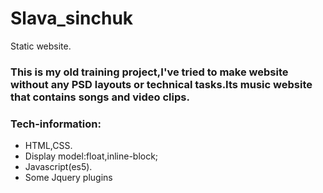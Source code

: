 # Slava_sinchuk
Static website.

### This is my old training project,I've tried to make  website without any PSD layouts or technical tasks.Its music website that contains songs and video clips.

### Tech-information:
- HTML,CSS.
- Display model:float,inline-block;
- Javascript(es5).
- Some Jquery plugins

